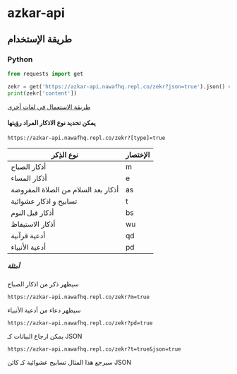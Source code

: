 # azkar-api

## طريقة الإستخدام

### Python

```python
from requests import get

zekr = get('https://azkar-api.nawafhq.repl.co/zekr?json=true').json() # Type = dict
print(zekr['content'])
```

[طريقة الاستعمال في لغات أخرى](https://github.com/nawafalqari/azkar-api/tree/main/examples "طريقة الاستعمال في لغات أخرى")

#### يمكن تحديد نوع الاذكار المراد رؤيتها

```
https://azkar-api.nawafhq.repl.co/zekr?[type]=true
```

|     نوع الذِكر     | الإختصار     |
|--------------|-----------|
| أذكار الصباح | m      |
| أذكار المساء      | e  |
| أذكار بعد السلام من الصلاة المفروضة      | as  |
| تسابيح و اذكار عشوائية      | t |
| أذكار قبل النوم      | bs |
| أذكار الاستيقاظ      | wu |
| أدعية قرآنية      | qd |
| أدعية الأنبياء      | pd |

##### أمثلة

سيظهر ذكر من اذكار الصباح

```
https://azkar-api.nawafhq.repl.co/zekr?m=true
```

سيظهر دعاء من أدعية الأنبياء

```
https://azkar-api.nawafhq.repl.co/zekr?pd=true
```

يمكن ارجاع البيانات كـ JSON

```
https://azkar-api.nawafhq.repl.co/zekr?t=true&json=true
```

سيرجع هذا المثال تسابيح عشوائية كـ كائن JSON
